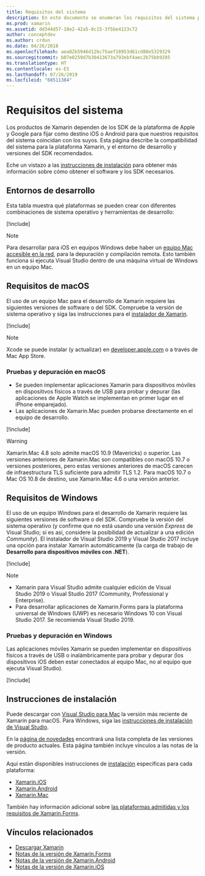 ```yaml
---
title: Requisitos del sistema
description: En este documento se enumeran los requisitos del sistema para compilar aplicaciones con Xamarin en equipos Mac y Windows. Además, contiene vínculos a instrucciones de instalación.
ms.prod: xamarin
ms.assetid: dd344d57-18e2-42a5-8c15-3f5be4123c72
author: conceptdev
ms.author: crdun
ms.date: 04/26/2018
ms.openlocfilehash: aea82b5946d12bc75aef18953d61cd88e5329329
ms.sourcegitcommit: b07e0259d7b30413673a793ebf4aec2b75bb9285
ms.translationtype: HT
ms.contentlocale: es-ES
ms.lasthandoff: 07/26/2019
ms.locfileid: "68511384"
---
```

# <a name="system-requirements"></a>Requisitos del sistema

Los productos de Xamarin dependen de los SDK de la plataforma de Apple y Google para fijar como destino iOS o Android para que nuestros requisitos del sistema coincidan con los suyos. Esta página describe la compatibilidad del sistema para la plataforma Xamarin, y el entorno de desarrollo y versiones del SDK recomendados.

Eche un vistazo a las [instrucciones de instalación](#installation-instructions) para obtener más información sobre cómo obtener el software y los SDK necesarios.

## <a name="development-environments"></a>Entornos de desarrollo

Esta tabla muestra qué plataformas se pueden crear con diferentes combinaciones de sistema operativo y herramientas de desarrollo:

[!include[](~/cross-platform/includes/development-environment.md)]

> [!NOTE]
> Para desarrollar para iOS en equipos Windows debe haber un [equipo Mac accesible en la red](~/ios/get-started/installation/windows/connecting-to-mac/index.md), para la depuración y compilación remota. Esto también funciona si ejecuta Visual Studio dentro de una máquina virtual de Windows en un equipo Mac.

## <a name="macos-requirements"></a>Requisitos de macOS

El uso de un equipo Mac para el desarrollo de Xamarin requiere las siguientes versiones de software o del SDK. Compruebe la versión de sistema operativo y siga las instrucciones para el [instalador de Xamarin](#installation-instructions).

[!include[](~/cross-platform/includes/macos-requirements.md)]

> [!NOTE]
> Xcode se puede instalar (y actualizar) en [developer.apple.com](https://developer.apple.com/xcode/download/) o a través de Mac App Store.

### <a name="testing--debugging-on-macos"></a>Pruebas y depuración en macOS

- Se pueden implementar aplicaciones Xamarin para dispositivos móviles en dispositivos físicos a través de USB para probar y depurar (las aplicaciones de Apple Watch se implementan en primer lugar en el iPhone emparejado).
- Las aplicaciones de Xamarin.Mac pueden probarse directamente en el equipo de desarrollo.

[!include[](~/cross-platform/includes/macos-testing.md)]

> [!WARNING]
> Xamarin.Mac 4.8 solo admite macOS 10.9 (Mavericks) o superior.
> Las versiones anteriores de Xamarin.Mac son compatibles con macOS 10.7 o versiones posteriores, pero estas versiones anteriores de macOS carecen de infraestructura TLS suficiente para admitir TLS 1.2. Para macOS 10.7 o Mac OS 10.8 de destino, use Xamarin.Mac 4.6 o una versión anterior.

## <a name="windows-requirements"></a>Requisitos de Windows

El uso de un equipo Windows para el desarrollo de Xamarin requiere las siguientes versiones de software o del SDK.
Compruebe la versión del sistema operativo (y confirme que no está usando una versión *Express* de Visual Studio; si es así, considere la posibilidad de actualizar a una edición *Community*).
El instalador de Visual Studio 2019 y Visual Studio 2017 incluye una opción para instalar Xamarin automáticamente (la carga de trabajo de **Desarrollo para dispositivos móviles con .NET**).

[!include[](~/cross-platform/includes/windows-requirements.md)]

> [!NOTE]
> - Xamarin para Visual Studio admite cualquier edición de Visual Studio 2019 o Visual Studio 2017 (Community, Professional y Enterprise).
> - Para desarrollar aplicaciones de Xamarin.Forms para la plataforma universal de Windows (UWP) es necesario Windows 10 con Visual Studio 2017. Se recomienda Visual Studio 2019.

### <a name="testing--debugging-on-windows"></a>Pruebas y depuración en Windows

Las aplicaciones móviles Xamarin se pueden implementar en dispositivos físicos a través de USB o inalámbricamente para probar y depurar (los dispositivos iOS deben estar conectados al equipo Mac, no al equipo que ejecuta Visual Studio).

[!include[](~/cross-platform/includes/windows-testing.md)]

## <a name="installation-instructions"></a>Instrucciones de instalación

Puede descargar con [Visual Studio para Mac](https://docs.microsoft.com/visualstudio/mac/installation) la versión más reciente de Xamarin para macOS. Para Windows, siga las [instrucciones de instalación de Visual Studio](https://docs.microsoft.com/visualstudio/install/install-visual-studio).

En la [página de novedades](~/whats-new/index.yml) encontrará una lista completa de las versiones de producto actuales. Esta página también incluye vínculos a las notas de la versión.

Aquí están disponibles instrucciones de [instalación](~/get-started/installation/index.md) específicas para cada plataforma:

- [Xamarin.iOS](~/ios/get-started/installation/index.md)
- [Xamarin.Android](~/android/get-started/installation/index.md)
- [Xamarin.Mac](~/mac/get-started/installation.md)

También hay información adicional sobre [las plataformas admitidas y los requisitos de Xamarin.Forms](~/get-started/requirements.md).

## <a name="related-links"></a>Vínculos relacionados

- [Descargar Xamarin](https://visualstudio.microsoft.com/xamarin/)
- [Notas de la versión de Xamarin.Forms](/xamarin/xamarin-forms/release-notes/)
- [Notas de la versión de Xamarin.Android](/xamarin/android/release-notes/)
- [Notas de la versión de Xamarin.iOS](/xamarin/ios/release-notes/)
